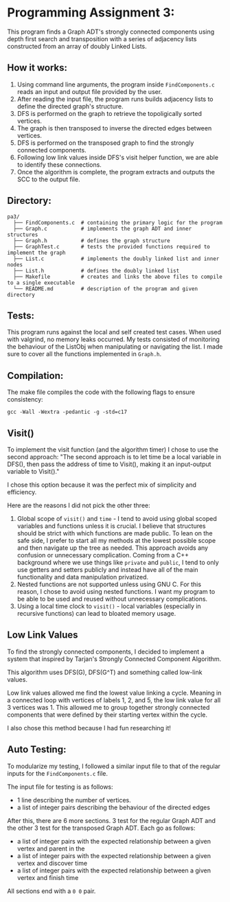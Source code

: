 # Programming Assignment 3:

This program finds a Graph ADT's strongly connected components using depth first search and transposition with a series of adjacency lists constructed from an array of doubly Linked Lists.

## How it works:

  1. Using command line arguments, the program inside `FindComponents.c` reads an input and output file provided by the user.
  2. After reading the input file, the program runs builds adjacency lists to define the directed graph's structure.
  3. DFS is performed on the graph to retrieve the topoligically sorted vertices.
  4. The graph is then transposed to inverse the directed edges between vertices.
  5. DFS is performed on the transposed graph to find the strongly connected components.
  6. Following low link values inside DFS's visit helper function, we are able to identify these connections.
  7. Once the algorithm is complete, the program extracts and outputs the SCC to the output file.

## Directory:

```
pa3/
  ├── FindComponents.c  # containing the primary logic for the program
  ├── Graph.c           # implements the graph ADT and inner structures
  ├── Graph.h           # defines the graph structure
  ├── GraphTest.c       # tests the provided functions required to implement the graph
  ├── List.c            # implements the doubly linked list and inner nodes
  ├── List.h            # defines the doubly linked list
  ├── Makefile          # creates and links the above files to compile to a single executable
  └── README.md         # description of the program and given directory
```

## Tests:

This program runs against the local and self created test cases. When used with valgrind, no memory leaks occurred. My tests consisted of monitoring the behaviour of the ListObj when manipulating or navigating the list. I made sure to cover all the functions implemented in `Graph.h`.

## Compilation:

The make file compiles the code with the following flags to ensure consistency:
```
gcc -Wall -Wextra -pedantic -g -std=c17
```

## Visit()

To implement the visit function (and the algorithm timer) I chose to use the second approach: "The second approach is to let time be a local variable in DFS(), then pass the address of time to Visit(), making it an input-output variable to Visit()."

I chose this option because it was the perfect mix of simplicity and efficiency.

Here are the reasons I did not pick the other three:
1. Global scope of `visit()` and `time` - I tend to avoid using global scoped variables and functions unless it is crucial. I believe that structures should be strict with which functions are made public. To lean on the safe side, I prefer to start all my methods at the lowest possible scope and then navigate up the tree as needed. This approach avoids any confusion or unnecessary complication. Coming from a C++ background where we use things like `private` and `public`, I tend to only use getters and setters publicly and instead have all of the main functionality and data manipulation privatized.
3. Nested functions are not supported unless using GNU C. For this reason, I chose to avoid using nested functions. I want my program to be able to be used and reused without unnecessary complications.
4. Using a local time clock to `visit()` - local variables (especially in recursive functions) can lead to bloated memory usage.

## Low Link Values

To find the strongly connected components, I decided to implement a system that inspired by Tarjan's Strongly Connected Component Algorithm.

This algorithm uses DFS(G), DFS(G^T) and something called low-link values.

Low link values allowed me find the lowest value linking a cycle. Meaning in a connected loop with vertices of labels 1, 2, and 5, the low link value for all 3 vertices was 1. This allowed me to group together strongly connected components that were defined by their starting vertex within the cycle.

I also chose this method because I had fun researching it!

## Auto Testing:

To modularize my testing, I followed a similar input file to that of the regular inputs for the `FindComponents.c` file.

The input file for testing is as follows:
- 1 line describing the number of vertices.
- a list of integer pairs describing the behaviour of the directed edges

After this, there are 6 more sections. 3 test for the regular Graph ADT and the other 3 test for the transposed Graph ADT.
Each go as follows:
- a list of integer pairs with the expected relationship between a given vertex and parent in the
- a list of integer pairs with the expected relationship between a given vertex and discover time
- a list of integer pairs with the expected relationship between a given vertex and finish time

All sections end with a `0 0` pair.

